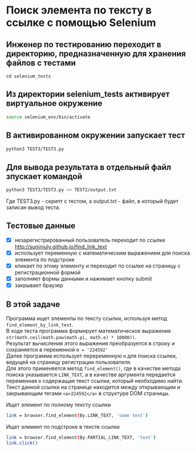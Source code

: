 # Поиск элемента по тексту в ссылке с помощью Selenium

## Инженер по тестированию переходит в директорию, предназначенную для хранения файлов с тестами
```
cd selenium_tests
```
## Из директории selenium_tests активирует виртуальное окружение
```sh
source selenium_env/bin/activate
```
## В активированном окружении запускает тест 
```sh
python3 TEST3/TEST3.py
```
## Для вывода результата в отдельный файл зпускает командой 
```sh
python3 TEST3/TEST3.py >> TEST2/output.txt
```
Где TEST3.py -  скрипт с тестом, а output.txt - файл, в который будет записан вывод теста.

## Тестовые данные
- [x] незарегистрированный пользователь переходит по ссылке http://suninjuly.github.io/find_link_text
- [x] использует переменную с математическим выражением для поиска элемента по подстроке
- [x] кликает по этому элементу и переходит по ссылке на страницу с регистрационной формой
- [x] заполняет формы данными и нажимает  кнопку submit
- [x] закрывает браузер

## В этой задаче
Программа ищет элементы по тексту ссылки, используя метод `find_element_by_link_text`. \
В ходе теста программа формирует математическое выражение `str(math.ceil(math.pow(math.pi, math.e) * 10000))`. \
Результат вычисления этого выражения преобразуется в строку и сохраняется в переменной `m = '224592'` \
Далее программа использует переременную `m` для поиска ссылки, ведущей на страницу регистрации пользователя. \
Для этого применяется метод `find_element()`, где в качестве метода поиска указывается `LINK_TEXT`, а в качестве аргумента передается переменная `m` содержащая текст ссылки, который необходимо найти.\
Текст данной ссылки на странице находится между открывающим и закрывающим тегами `<a>224592</a>` в структуре DOM страницы.

Ищет элемент по полному тексту ссылки
```sh
link = browser.find_element(By.LINK_TEXT, 'some text')
```
Ищет элемент по подстроке в тексте ссылки
```sh
link = browser.find_element(By.PARTIAL_LINK_TEXT, 'text')
link.click()
```

